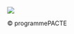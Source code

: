 ![](<images/VMC Double Flux en habitat individuel - neuf et rénovation - 17/_page_0_Picture_0.jpeg>)

© programmePACTE